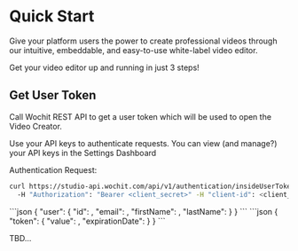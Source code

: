 # Quick Start

Give your platform users the power to create professional videos through our intuitive, embeddable, and easy-to-use white-label video editor.

Get your video editor up and running in just 3 steps!

## Get User Token
Call Wochit REST API to get a user token which will be used to open the Video Creator. 

Use your API keys to authenticate requests. You can view (and manage?) your API keys in the Settings Dashboard

Authentication Request:
```bash
curl https://studio-api.wochit.com/api/v1/authentication/insideUserTokens
  -H "Authorization": "Bearer <client_secret>" -H "client-id": <client_id> -H "Content-Type": "application/json"
```

<code-group>
<code-block title="Request Payload" active>
```json
{
  "user": {
    "id": <user's-identifier>,
    "email": <user's-email>,
    "firstName": <user's-first-name>,
    "lastName": <user's-last-name>
  }
}
```
</code-block>

<code-block title="Response">
```json
{
"token":
  {
    "value": <token-value>,
    "expirationDate": <token-expiration-date>
  }
}
```
</code-block>

</code-group>

TBD...